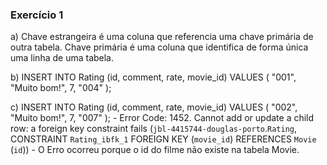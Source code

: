 ### Exercício 1
a) Chave estrangeira é uma coluna que referencia uma chave primária de outra tabela. Chave primária é uma coluna que identifica de forma única uma linha de uma tabela.

b) INSERT INTO Rating (id, comment, rate, movie_id) 
VALUES (
		"001",
    "Muito bom!",
    7,
		"004"
);

c) INSERT INTO Rating (id, comment, rate, movie_id) 
VALUES (
		"002",
    "Muito bom!",
    7,
		"007"
);
    - Error Code: 1452. Cannot add or update a child row: a foreign key constraint fails (`jbl-4415744-douglas-porto`.`Rating`, CONSTRAINT `Rating_ibfk_1` FOREIGN KEY (`movie_id`) REFERENCES `Movie` (`id`))
    - O Erro ocorreu porque o id do filme não existe na tabela Movie.


